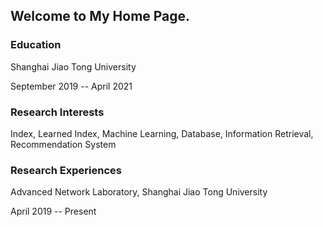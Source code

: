 ## Welcome to My Home Page.



### Education

Shanghai Jiao Tong University

September 2019 -- April 2021

### Research Interests

Index, Learned Index, Machine Learning, Database, Information Retrieval, Recommendation System

### Research Experiences

Advanced Network Laboratory, Shanghai Jiao Tong University

April 2019 -- Present

